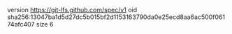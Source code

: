 version https://git-lfs.github.com/spec/v1
oid sha256:13047ba1d5d27dc5b015bf2d1153163790da0e25ecd8aa6ac500f06174afc407
size 6

